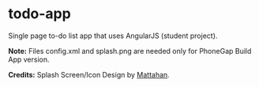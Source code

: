 # todo-app
Single page to-do list app that uses AngularJS (student project).

<strong>Note:</strong>
Files config.xml and splash.png are needed only for PhoneGap Build App version.

<strong>Credits:</strong>
Splash Screen/Icon Design by [Mattahan](http://www.iconarchive.com/artist/mattahan.html).
